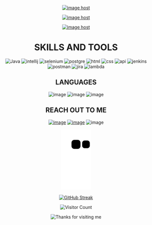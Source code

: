 
<div align="center">
  
<a href="https://imgbox.com/U3QE1mTX" target="_blank"><img src="https://images2.imgbox.com/69/21/U3QE1mTX_o.gif" alt="image host"/></a>
  
<a href="https://imgbox.com/fLhdzH0U" target="_blank"><img src="https://images2.imgbox.com/88/3a/fLhdzH0U_o.gif" alt="image host"/></a>
  
<a href="https://imgbox.com/UIVQnXhZ" target="_blank"><img src="https://images2.imgbox.com/e9/c9/UIVQnXhZ_o.gif" alt="image host"/></a>


# SKILLS AND TOOLS
![Java](https://user-images.githubusercontent.com/117115257/215229212-74d033ce-b363-4598-9d91-cc30a6ec5ab2.png)
![intellij](https://user-images.githubusercontent.com/117115257/215229510-bf20882d-ccb7-4931-9d2b-744ff16ebabd.png)
![selenium](https://user-images.githubusercontent.com/117115257/215229272-c5073ad6-6128-4243-9c50-8f6246437378.png)
![postgre](https://user-images.githubusercontent.com/117115257/215229391-20b21d72-0f9b-41e6-8e63-af4e7ee5b227.png)
![html](https://user-images.githubusercontent.com/117115257/215229547-4993d9b9-c3a4-4cb7-9e11-5841fab8df92.png)
![css](https://user-images.githubusercontent.com/117115257/215229591-a7568c77-7672-4419-b42f-f3042c6084be.png)
![api](https://user-images.githubusercontent.com/117115257/215230194-30dd0117-d4ae-4cf1-beaf-1c658e9423e9.png)
![jenkins](https://user-images.githubusercontent.com/117115257/215229357-b2a5adb9-2ba2-4e4b-a59a-7c07f0c16eb1.png)
![postman](https://user-images.githubusercontent.com/117115257/215229882-be5d18b0-905e-43cc-a80d-7fd407b4b9db.png)
![jira](https://user-images.githubusercontent.com/117115257/217906616-718205cf-fe1f-448d-bd5f-45ae4bdc22e1.png)
![lambda](https://user-images.githubusercontent.com/117115257/215232369-18556c67-8216-49e7-a419-4c62a5748dbb.png)


## LANGUAGES
![image](https://user-images.githubusercontent.com/117115257/215275583-0fcc0aa3-5e62-4a86-8e04-babc065acad1.png)
![image](https://user-images.githubusercontent.com/117115257/215275533-984afd93-2c45-4949-a9d5-4f3670987e1e.png)
![image](https://user-images.githubusercontent.com/117115257/215275550-3c3de41a-5ab1-4d54-9e65-624112d6333d.png)

  
## REACH OUT TO ME
<a href="https://www.linkedin.com/in/barandoganbas/">![image](https://user-images.githubusercontent.com/117115257/215230356-bae270fe-0902-4285-a864-1e68c2008318.png)</a>
  <a href="https://www.instagram.com/baran.the.wanderer/">![image](https://user-images.githubusercontent.com/117115257/215274344-40dd1c79-fa35-462f-bb3b-e787267b95ea.png)</a>
![image](https://user-images.githubusercontent.com/117115257/215233801-f70d7706-da8d-4a0b-96fa-7c0f60debea4.png)


  
![QA Engineer and Development](https://raw.githubusercontent.com/BaranDoganbas/BaranDoganbas/898ed650dd0d2c003626433c8d0795abafa3d981/github-contribution-grid-snake.svg)


[![GitHub Streak](http://github-readme-streak-stats.herokuapp.com?user=barandoganbas&theme=onedark&date_format=M%20j%5B%2C%20Y%5D)](https://git.io/streak-stats) <br/> 


![Visitor Count](https://profile-counter.glitch.me/barandoganbas/count.svg)


<img height="120" alt="Thanks for visiting me" width="100%" src="https://raw.githubusercontent.com/BrunnerLivio/brunnerlivio/master/images/marquee.svg" />

  </div>

